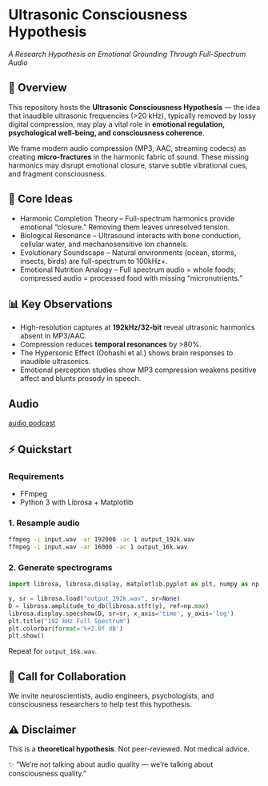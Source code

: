 # Ultrasonic Consciousness Hypothesis
*A Research Hypothesis on Emotional Grounding Through Full-Spectrum Audio*

## 📖 Overview
This repository hosts the **Ultrasonic Consciousness Hypothesis** — the idea that inaudible ultrasonic frequencies (>20 kHz), typically removed by lossy digital compression, may play a vital role in **emotional regulation, psychological well-being, and consciousness coherence**.

We frame modern audio compression (MP3, AAC, streaming codecs) as creating **micro-fractures** in the harmonic fabric of sound. These missing harmonics may disrupt emotional closure, starve subtle vibrational cues, and fragment consciousness.

## 🔑 Core Ideas
- Harmonic Completion Theory – Full-spectrum harmonics provide emotional “closure.” Removing them leaves unresolved tension.
- Biological Resonance – Ultrasound interacts with bone conduction, cellular water, and mechanosensitive ion channels.
- Evolutionary Soundscape – Natural environments (ocean, storms, insects, birds) are full-spectrum to 100kHz+.
- Emotional Nutrition Analogy – Full spectrum audio = whole foods; compressed audio = processed food with missing “micronutrients.”

## 📊 Key Observations
- High-resolution captures at **192kHz/32-bit** reveal ultrasonic harmonics absent in MP3/AAC.
- Compression reduces **temporal resonances** by >80%.
- The Hypersonic Effect (Oohashi et al.) shows brain responses to inaudible ultrasonics.
- Emotional perception studies show MP3 compression weakens positive affect and blunts prosody in speech.

## Audio

[audio podcast](https://github.com/8bit-wraith/Ultrasonic-Consciousness-Hypothesis/raw/edc613abfd5c3893d34ab1ec061257a84d022795/Ultrasonic%20Consciousness,%20Mechanosensitive%20Channels,%20and%20the%20Silent%20Stress%20of%20Digital%20Audio.flac)

## ⚡ Quickstart
### Requirements
- FFmpeg
- Python 3 with Librosa + Matplotlib

### 1. Resample audio
```bash
ffmpeg -i input.wav -ar 192000 -ac 1 output_192k.wav
ffmpeg -i input.wav -ar 16000 -ac 1 output_16k.wav
```

### 2. Generate spectrograms
```python
import librosa, librosa.display, matplotlib.pyplot as plt, numpy as np

y, sr = librosa.load("output_192k.wav", sr=None)
D = librosa.amplitude_to_db(librosa.stft(y), ref=np.max)
librosa.display.specshow(D, sr=sr, x_axis='time', y_axis='log')
plt.title("192 kHz Full Spectrum")
plt.colorbar(format='%+2.0f dB')
plt.show()
```
Repeat for `output_16k.wav`.

## 🚀 Call for Collaboration
We invite neuroscientists, audio engineers, psychologists, and consciousness researchers to help test this hypothesis.

## ⚠️ Disclaimer
This is a **theoretical hypothesis**. Not peer-reviewed. Not medical advice.

✨ “We’re not talking about audio quality — we’re talking about consciousness quality.”
